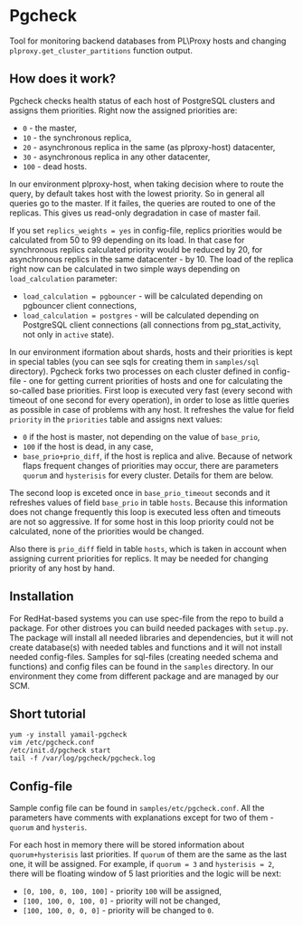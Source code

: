 # Pgcheck

Tool for monitoring backend databases from PL\Proxy hosts and changing `plproxy.get_cluster_partitions` function output.

## How does it work?

Pgcheck checks health status of each host of PostgreSQL clusters and assigns them priorities. Right now the assigned priorities are:
* `0` - the master,
* `10` - the synchronous replica,
* `20` - asynchronous replica in the same (as plproxy-host) datacenter,
* `30` - asynchronous replica in any other datacenter,
* `100` - dead hosts.

In our environment plproxy-host, when taking decision where to route the query, by default takes host with the lowest priority. So in general all queries go to the master. If it failes, the queries are routed to one of the replicas. This gives us read-only degradation in case of master fail.

If you set `replics_weights = yes` in config-file, replics priorities would be calculated from 50 to 99 depending on its load. In that case for synchronous replics calculated priority would be reduced by 20, for asynchronous replics in the same datacenter - by 10. The load of the replica right now can be calculated in two simple ways depending on `load_calculation` parameter:
* `load_calculation = pgbouncer` - will be calculated depending on pgbouncer client connections,
* `load_calculation = postgres` - will be calculated depending on PostgreSQL client connections (all connections from pg_stat_activity, not only in `active` state).

In our environment iformation about shards, hosts and their priorities is kept in special tables (you can see sqls for creating them in `samples/sql` directory). Pgcheck forks two processes on each cluster defined in config-file - one for getting current priorities of hosts and one for calculating the so-called base priorities.
First loop is executed very fast (every second with timeout of one second for every operation), in order to lose as little queries as possible in case of problems with any host. It refreshes the value for field `priority` in the `priorities` table and assigns next values:
* `0` if the host is master, not depending on the value of `base_prio`,
* `100` if the host is dead, in any case,
* `base_prio+prio_diff`, if the host is replica and alive.
Because of network flaps frequent changes of priorities may occur, there are parameters `quorum` and `hysterisis` for every cluster. Details for them are below.

The second loop is exceted once in `base_prio_timeout` seconds and it refreshes values of field `base_prio` in table `hosts`. Because this information does not change frequently this loop is executed less often and timeouts are not so aggressive. If for some host in this loop priority could not be calculated, none of the priorities would be changed.

Also there is `prio_diff` field in table `hosts`, which is taken in account when assigning current priorities for replics. It may be needed for changing priority of any host by hand.

## Installation

For RedHat-based systems you can use spec-file from the repo to build a package. For other distroes you can build needed packages with `setup.py`.
The package will install all needed libraries and dependencies, but it will not create database(s) with needed tables and functions and it will not install needed config-files. Samples for sql-files (creating needed schema and functions) and config files can be found in the `samples` directory. In our environment they come from different package and are managed by our SCM.

## Short tutorial

```
yum -y install yamail-pgcheck
vim /etc/pgcheck.conf
/etc/init.d/pgcheck start
tail -f /var/log/pgcheck/pgcheck.log
```

## Config-file

Sample config file can be found in `samples/etc/pgcheck.conf`. All the parameters have comments with explanations except for two of them - `quorum` and `hysteris`.

For each host in memory there will be stored information about `quorum+hysterisis` last priorities. If `quorum` of them are the same as the last one, it will be assigned. For example, if `quorum = 3` and `hysterisis = 2`, there will be floating window of 5 last priorities and the logic will be next:
* `[0, 100, 0, 100, 100]` - priority `100` will be assigned,
* `[100, 100, 0, 100, 0]` - priority will not be changed,
* `[100, 100, 0, 0, 0]` - priority will be changed to `0`.
